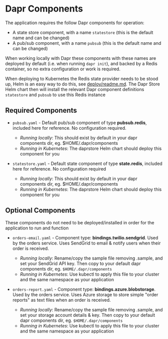 # Dapr Components

The application requires the follow Dapr components for operation:

- A state store component, with a name `statestore` (this is the default name and can be changed)
- A pub/sub component, with a name `pubsub` (this is the default name and can be changed)

When working locally with Dapr these components with these names are deployed by default (i.e. when running `dapr init`), and backed by a Redis container, so no extra configuration or work is required.

When deploying to Kubernetes the Redis state provider needs to be stood up, Helm is an easy way to do this, see [deploy/readme.md](../deploy/readme.md). The Dapr Store Helm chart then will install the relevant Dapr component definitions `statestore` and `pubsub` to use this Redis instance

## Required Components

- `pubsub.yaml` - Default pub/sub component of type **pubsub.redis**, included here for reference. No configuration required.

  - _Running locally_: This should exist by default in your dapr components dir, eg. $HOME/.dapr/components
  - _Running in Kubernetes_: The daprstore Helm chart should deploy this component for you

- `statestore.yaml` - Default state component of type **state.redis**, included here for reference. No configuration required

  - _Running locally_: This should exist by default in your dapr components dir, eg. $HOME/.dapr/components
  - _Running in Kubernetes_: The daprstore Helm chart should deploy this component for you

## Optional Components

These components do not need to be deployed/installed in order for the application to run and function

- `orders-email.yaml` - Component type: **bindings.twilio.sendgrid**. Used by the orders service. Uses SendGrid to email & notify users when their order is received.

  - _Running locally_: Rename/copy the sample file removing .sample, and set your SendGrid API key. Then copy to your default dapr components dir, eg. `$HOME/.dapr/components`
  - _Running in Kubernetes_: Use kubectl to apply this file to your cluster and the same namespace as your application

- `orders-report.yaml` - Component type: **bindings.azure.blobstorage**. Used by the orders service. Uses Azure storage to store simple "order reports" as text files when an order is received.
  - _Running locally_: Rename/copy the sample file removing .sample, and set your storage account details & key. Then copy to your default dapr components dir, eg. `$HOME/.dapr/components`
  - _Running in Kubernetes_: Use kubectl to apply this file to your cluster and the same namespace as your application
